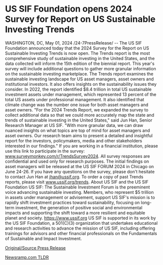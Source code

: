 # US SIF Foundation opens 2024 Survey for Report on US Sustainable Investing Trends

WASHINGTON, DC, May 01, 2024 /24-7PressRelease/ -- The US SIF Foundation announced today that the 2024 Survey for the Report on US Sustainable Investing Trends is now open. The Trends report is the most comprehensive study of sustainable investing in the United States, and the data collected will inform the 15th edition of the biennial report. This year's survey will include additional questions to gather more granular information on the sustainable investing marketplace.  The Trends report examines the sustainable investing landscape for US asset managers, asset owners and institutional investors. It also offers insights on the sustainability issues they consider. In 2022, the report identified $8.4 trillion in total US sustainable investment assets under management, which represented 13 percent of the total US assets under professional management. It also identified that climate change was the number one issue for both asset managers and asset owners.   "For the 2024 Trends Report, we expanded the survey to collect additional data so that we could more accurately map the state and trends of sustainable investing in the United States," said Jun Han, Senior Research Manager at US SIF. "With more granular data, we can draw nuanced insights on what topics are top of mind for asset managers and asset owners. Our research team aims to present a detailed and insightful report for the investors, policymakers, media and other stakeholders interested in our findings."  If you are working in a financial institution, please use this link to participate in the survey: www.surveymonkey.com/r/TrendsSurvey2024. All survey responses are confidential and used only for research purposes. The initial findings on asset managers will be released at the US SIF FORUM 2024 in Chicago on June 24-26. If you have any questions on the survey, please don't hesitate to contact Jun Han at jhan@ussif.org. To order a copy of past Trends reports, please visit www.ussif.org/trends.  About US SIF and the US SIF Foundation   US SIF: The Sustainable Investment Forum is the preeminent voice advancing sustainable investing. Members, who represent $5 trillion in assets under management or advisement, support US SIF's mission is to rapidly shift investment practices toward sustainability, focusing on long-term investment, the generation of positive social and environmental impacts and supporting the shift toward a more resilient and equitable planet and society. https://www.ussif.org  US SIF is supported in its work by the US SIF Foundation, a 501(C)(3) organization that undertakes educational and research activities to advance the mission of US SIF, including offering trainings for advisors and other financial professionals on the Fundamentals of Sustainable and Impact Investment. 

[Original/Source Press Release](https://www.24-7pressrelease.com/press-release/510539/us-sif-foundation-opens-2024-survey-for-report-on-us-sustainable-investing-trends) 

[Newsramp.com TLDR](https://newsramp.com/None) 